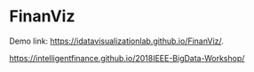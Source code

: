 # FinanViz

Demo link: https://idatavisualizationlab.github.io/FinanViz/.

https://intelligentfinance.github.io/2018IEEE-BigData-Workshop/
